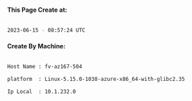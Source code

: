 
   
#### This Page Create at:

```bash

2023-06-15 - 08:57:24 UTC

```

#### Create By Machine:

```bash

Host Name : fv-az167-504

platform  : Linux-5.15.0-1038-azure-x86_64-with-glibc2.35

Ip Local  : 10.1.232.0

```

